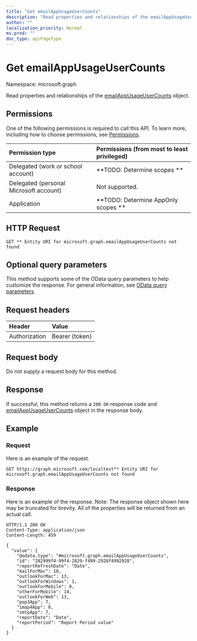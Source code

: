 ```yaml
---
title: "Get emailAppUsageUserCounts"
description: "Read properties and relationships of the emailAppUsageUserCounts object."
author: ""
localization_priority: Normal
ms.prod: ""
doc_type: apiPageType
---
```


# Get emailAppUsageUserCounts

Namespace: microsoft.graph

Read properties and relationships of the [emailAppUsageUserCounts](../resources/emailappusageusercounts.md) object.

## Permissions
One of the following permissions is required to call this API. To learn more, including how to choose permissions, see [Permissions](/concepts/permissions-reference.md).

|Permission type|Permissions (from most to least privileged)|
|:---|:---|
|Delegated (work or school account)|**TODO: Determine scopes **|
|Delegated (personal Microsoft account)|Not supported.|
|Application|**TODO: Determine AppOnly scopes **|

## HTTP Request
<!-- {
  "blockType": "ignored"
}
-->
``` http
GET ** Entity URI for microsoft.graph.emailAppUsageUserCounts not found
```

## Optional query parameters
This method supports some of the OData query parameters to help customize the response. For general information, see [OData query parameters](/graph/query-parameters).

## Request headers
|Header|Value|
|:---|:---|
|Authorization|Bearer {token}|

## Request body
Do not supply a request body for this method.

## Response
If successful, this method returns a `200 OK` response code and [emailAppUsageUserCounts](../resources/emailappusageusercounts.md) object in the response body.

## Example

### Request
Here is an example of the request.
<!-- {
  "blockType": "request",
  "name": "get_emailappusageusercounts"
}
-->
``` http
GET https://graph.microsoft.com/localtest** Entity URI for microsoft.graph.emailAppUsageUserCounts not found
```

### Response
Here is an example of the response. Note: The response object shown here may be truncated for brevity. All of the properties will be returned from an actual call.
<!-- {
  "blockType": "response",
  "truncated": true,
  "@odata.type": "microsoft.graph.emailAppUsageUserCounts"
}
-->
``` http
HTTP/1.1 200 OK
Content-Type: application/json
Content-Length: 459

{
  "value": {
    "@odata.type": "#microsoft.graph.emailAppUsageUserCounts",
    "id": "282999f4-99f4-2829-f499-2928f4992928",
    "reportRefreshDate": "Date",
    "mailForMac": 10,
    "outlookForMac": 13,
    "outlookForWindows": 1,
    "outlookForMobile": 0,
    "otherForMobile": 14,
    "outlookForWeb": 13,
    "pop3App": 7,
    "imap4App": 8,
    "smtpApp": 7,
    "reportDate": "Date",
    "reportPeriod": "Report Period value"
  }
}
```

